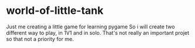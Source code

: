# world-of-little-tank
Just me creating a little game for learning pygame
So i will create two different way to play, in 1V1 and in solo. 
That's not really an important projet so that not a priority for me.
